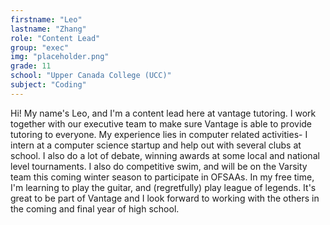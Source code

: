 ```yaml
---
firstname: "Leo"
lastname: "Zhang"
role: "Content Lead"
group: "exec"
img: "placeholder.png"
grade: 11
school: "Upper Canada College (UCC)"
subject: "Coding"
---
```


Hi! My name's Leo, and I'm a content lead here at vantage tutoring. I work together with our executive team to make sure Vantage is able to provide tutoring to everyone. My experience lies in computer related activities- I intern at a computer science startup and help out with several clubs at school. I also do a lot of debate, winning awards at some local and national level tournaments. I also do competitive swim, and will be on the Varsity team this coming winter season to participate in OFSAAs. In my free time, I'm learning to play the guitar, and (regretfully) play league of legends. It's great to be part of Vantage and I look forward to working with the others in the coming and final year of high school.